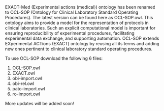 EXACT-Med (Experimental actions (medical)) ontology has been renamed to OCL-SOP (Ontology for Clinical Laboratory Standard Operating Procedures). The latest version can be found here as OCL-SOP.owl. This ontology aims to provide a model for the representation of protocols in clinical laboratories. Such an explicit computational model is important for ensuring reproducibility of experimental procedures, facilitating experimental data exchange, and supporting automation. 
OCL-SOP extends EXperimental ACTions (EXACT) ontology by reusing all its terms and adding new ones pertinent to clinical laboratory standard operating procedures. 

To use OCL-SOP download the following 6 files:
1. OCL-SOP.owl
2. EXACT.owl
3. obi-import.owl
4. obi-rel.owl
5. pato-import.owl
6. ro-import.owl

More updates will be added soon!
